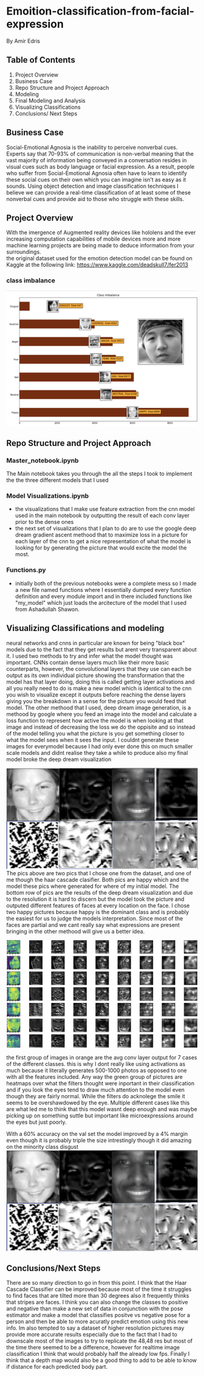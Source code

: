 # Emoition-classification-from-facial-expression
By Amir Edris 
## Table of Contents
1. Project Overview
1. Business Case 
1. Repo Structure and Project Approach
1. Modeling 
1. Final Modeling and Analysis
1. Visualizing Classifications
1. Conclusions/ Next Steps
## Business Case 
Social-Emotional Agnosia is the inability to perceive nonverbal cues. Experts say that 70-93% of communication is non-verbal meaning that the vast majority of information being conveyed in a conversation resides in visual cues such as body language or facial expression. As a result, people who suffer from Social-Emotional Agnosia often have to learn to identify these social cues on their own which you can imagine isn’t as easy as it sounds. Using object detection and image classification techniques I believe we can provide a real-time classification of at least some of these nonverbal cues and provide aid to those who struggle with these skills. 
## Project Overview
With the imergence of Augmented reality devices like hololens and the ever increasing computation capabilities of mobile devices more and more machine learning projects are being made to deduce information from your surroundings.  
the original dataset used for the emotion detection model can be found on Kaggle at the following link: https://www.kaggle.com/deadskull7/fer2013
### class imbalance
![Image](https://github.com/AmirMEdris/Facial-Expression-Recognition/blob/main/Pics/Screen%20Shot%202020-11-20%20at%2012.08.52%20PM.png)
## Repo Structure and Project Approach

 ### Master_notebook.ipynb
 The Main notebook takes you through the all the steps I took to implement the the three different models that I used
 ### Model Visualizations.ipynb
  - the visualizations that I make use feature extraction from the cnn model used in the main notebook by outputting the result of each conv layer prior to the dense ones
  - the next set of visualizations that I plan to do are to use the google deep dream gradient ascent methood that to maximize loss in a picture for each layer of the cnn to get a nice representation of what the model is looking for by generating the picture that would excite the model the most.
 ### Functions.py
 - initially both of the previous notebooks were a complete mess so I made a new file named functions where I essentially dumped every function definition and every module import and in there included functions like "my_model" which just loads the arcitecture of the model that I used from Ashadullah Shawon.
 

## Visualizing Classifications and modeling
neural networks and cnns in particular are known for being "black box" models due to the fact that they get results but arent very transparent about it. I used two methods to try and infer what the model thought was important. CNNs contain dense layers much like their more basic counterparts, however, the convolutional layers that they use can each be output as its own individual picture showing the transformation that the model has that layer doing, doing this is called getting layer activations and all you really need to do is make a new model which is identical to the cnn you wish to visualize except it outputs before reaching the dense layers giving you the breakdown in a sense for the picture you would feed that model. The other methood that I used, deep dream image generation, is a methood by google where you feed an image into the model and calculate a loss function to represent how active the model is when looking at that image and instead of decreasing the loss we do the oppisite and so instead of the model telling you what the picture is you get something closer to what the model sees when it sees the input. I couldnt generate these images for everymodel because I had only ever done this on much smaller scale models and didnt realise they take a while to produce also my final model broke the deep dream visualization

![Image](https://github.com/AmirMEdris/Facial-Expression-Recognition/blob/main/Pics/Screen%20Shot%202020-11-12%20at%201.37.04%20PM.png)
The pics above are two pics that I chose one from the dataset, and one of me though the haar cascade clasifier. Both pics are happy which and the model these pics where generated for where of my initial model. The bottom row of pics are the results of the deep dream visualization and due to the resolution it is hard to discern but the model took the picture and outputed different features of faces at every location on the face. I chose two happy pictures because happy is  the dominant class and is probably the easiest for us to judge the models interpretation. Since most of the faces are partial and we cant really say what expressions are present bringing in the other methood will give us a better idea.

![Image](https://github.com/AmirMEdris/Facial-Expression-Recognition/blob/main/Pics/Screen%20Shot%202020-11-20%20at%2012.08.28%20PM.png)


the first group of images in orange are the avg conv layer output for 7 cases of the different classes. this is why I dont really like using activations as much because it literally generates 500-1000 photos as opposed to one with all the features included. Any way the green group of pictures are heatmaps over what the filters thought were inportant in their classification and if you look the eyes tend to draw much attention to the model even though they are fairly normal. While the filters do acknolege the smile it seems to be overshawdowed by the eye. Multiple different cases like this are what led me to think that this model wasnt deep enough and was maybe picking up on something suttle but important like microexpressions around the eyes but just poorly.

With a 60% accuracy on the val set the model improved by a 4% margin even though it is probably triple the size intrestingly though it did amazing on the minority class disgust 
![Image](https://github.com/AmirMEdris/Facial-Expression-Recognition/blob/main/Pics/Screen%20Shot%202020-11-12%20at%201.37.04%20PM.png)

## Conclusions/Next Steps
There are so many direction to go in from this point. I think that the Haar Cascade Classifier can be improved because most of the time it struggles to find faces that are tilted more than 30 degrees also it frequently thinks that stripes are faces. I think you can also change the classes  to positive and negative than make a new set of data in conjunction with the pose estimator and make a model that classifies positve vs negative pose for a person and then be able to more acuratly predict emotion using this new info. Im also tempted to say a dataset of higher resolution pictures may provide more accurate results especially due to the fact that I had to downscale most of the images to try to replicate the 48,48 res but most of the time there seemed to be a difference, however for realtime image classification I think that would probably half the already low fps. Finally I think that a depth map would also be a good thing to add to be able to know if distance for each predicted body part. 
